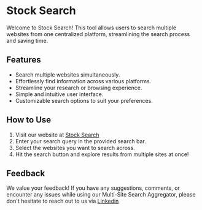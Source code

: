 # Stock Search

Welcome to Stock Search! This tool allows users to search multiple websites from one centralized platform, streamlining the search process and saving time.

## Features
- Search multiple websites simultaneously.
- Effortlessly find information across various platforms.
- Streamline your research or browsing experience.
- Simple and intuitive user interface.
- Customizable search options to suit your preferences.

## How to Use
1. Visit our website at [Stock Search](https://www.allstocksearch.com/)
2. Enter your search query in the provided search bar.
3. Select the websites you want to search across.
4. Hit the search button and explore results from multiple sites at once!

## Feedback
We value your feedback! If you have any suggestions, comments, or encounter any issues while using our Multi-Site Search Aggregator, please don't hesitate to reach out to us via [Linkedin](https://www.linkedin.com/in/deepakparthasarathy07/)

